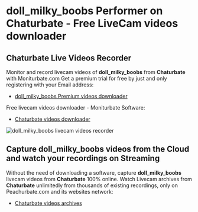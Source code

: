 # doll_milky_boobs Performer on Chaturbate - Free LiveCam videos downloader

## Chaturbate Live Videos Recorder

Monitor and record livecam videos of **doll_milky_boobs** from **Chaturbate** with Moniturbate.com
Get a premium trial for free by just and only registering with your Email address:
* [doll_milky_boobs Premium videos downloader](https://moniturbate.com/request-demo-licence-key.html)

Free livecam videos downloader - Moniturbate Software:
* [Chaturbate videos downloader](https://moniturbate.com/moniturbate-download-software.html)

![doll_milky_boobs livecam videos recorder](https://peachurnet.com/templates/moniturbate-software.png)


## Capture doll_milky_boobs videos from the Cloud and watch your recordings on Streaming

Without the need of downloading a software, capture **doll_milky_boobs** livecam videos from **Chaturbate** 100% online.
Watch Livecam archives from **Chaturbate** unlimitedly from thousands of existing recordings, only on Peachurbate.com and its websites network:
* [Chaturbate videos archives](https://peachurnet.com/)